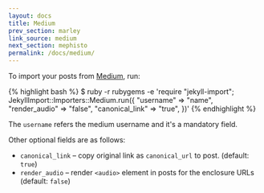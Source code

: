 ```yaml
---
layout: docs
title: Medium
prev_section: marley
link_source: medium
next_section: mephisto
permalink: /docs/medium/
---
```


To import your posts from [Medium](https://medium.com/), run:

{% highlight bash %}
$ ruby -r rubygems -e 'require "jekyll-import";
    JekyllImport::Importers::Medium.run({
        "username"       => "name",
        "render_audio"   => "false",
        "canonical_link" => "true",
    })'
{% endhighlight %}

The `username` refers the medium username and it's a mandatory field.

Other optional fields are as follows:
* `canonical_link` – copy original link as `canonical_url` to post. (default: `true`)
* `render_audio` – render `<audio>` element in posts for the enclosure URLs (default: `false`)
